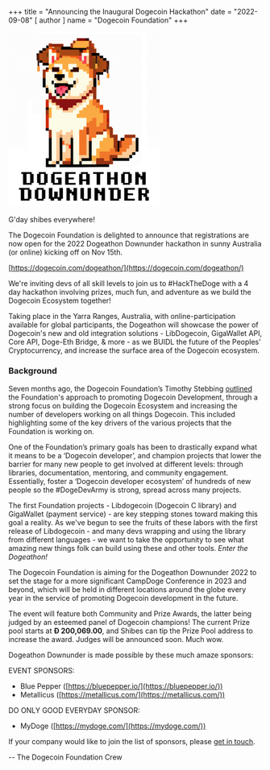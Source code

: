 +++
title = "Announcing the Inaugural Dogecoin Hackathon"
date = "2022-09-08"
[ author ]
  name = "Dogecoin Foundation"
+++


<img src="/dogeathon-logo.png" class='center' width='300'/>

G'day shibes everywhere!

The Dogecoin Foundation is delighted to announce that registrations are now open for 
the 2022 Dogeathon Downunder hackathon in sunny Australia (or online) kicking off on Nov 15th.

[https://dogecoin.com/dogeathon/](https://dogecoin.com/dogeathon/)

We're inviting devs of all skill levels to join us to #HackTheDoge with a 4 day hackathon involving 
prizes, much fun, and adventure as we build the Dogecoin Ecosystem together!

Taking place in the Yarra Ranges, Australia, with online-participation available for global
participants, the Dogeathon will showcase the power of Dogecoin's new and old integration solutions - LibDogecoin, 
GigaWallet API, Core API, Doge-Eth Bridge, & more - as we BUIDL the future of the Peoples' Cryptocurrency, 
and increase the surface area of the Dogecoin ecosystem.

### Background 

Seven months ago, the Dogecoin Foundation’s Timothy Stebbing [outlined](https://foundation.dogecoin.com/blog/2022-02-15-tjstebbing/) the Foundation's 
approach to promoting Dogecoin Development, through a strong focus on building the Dogecoin Ecosystem and increasing the number of developers 
working on all things Dogecoin. This included highlighting some of the key drivers of the various projects that the Foundation is working on. 

One of the Foundation’s primary goals has been to drastically expand what it means to be a ‘Dogecoin developer’, and champion projects that 
lower the barrier for many new people to get involved at different levels: through libraries, documentation, mentoring, and community 
engagement. Essentially, foster a ‘Dogecoin developer ecosystem’ of hundreds of new people so the #DogeDevArmy is strong, spread across 
many projects.

The first Foundation projects - Libdogecoin (Dogecoin C library) and GigaWallet (payment service) - are key stepping stones toward making 
this goal a reality. As we've begun to see the fruits of these labors with the first release of Libdogecoin - and many devs wrapping 
and using the library from different languages - we want to take the opportunity to see what amazing new things folk can build using these 
and other tools. *Enter the Dogeathon!*

The Dogecoin Foundation is aiming for the Dogeathon Downunder 2022 to set the stage for a more significant CampDoge Conference in 2023 and 
beyond, which will be held in different locations around the globe every year in the service of promoting Dogecoin development in the future.

The event will feature both Community and Prize Awards, the latter being judged by an esteemed panel of Dogecoin champions! The current Prize 
pool starts at **Ð 200,069.00**, and Shibes can tip the Prize Pool address to increase the award. Judges will be announced soon. Much wow. 

Dogeathon Downunder is made possible by these much amaze sponsors:

EVENT SPONSORS:

- Blue Pepper ([https://bluepepper.io/](https://bluepepper.io/))
- Metallicus ([https://metallicus.com/](https://metallicus.com/))

DO ONLY GOOD EVERYDAY SPONSOR:

- MyDoge ([https://mydoge.com/](https://mydoge.com/))

If your company would like to join the list of sponsors, please [get in touch](mailto:events@dogecoin.com).


-- The Dogecoin Foundation Crew
